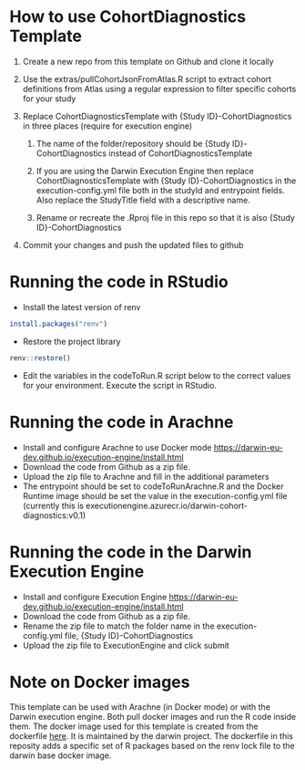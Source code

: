 # How to use CohortDiagnostics Template

1.  Create a new repo from this template on Github and clone it locally

2.  Use the extras/pullCohortJsonFromAtlas.R script to extract cohort definitions from Atlas using a regular expression to filter specific cohorts for your study

3.  Replace CohortDiagnosticsTemplate with {Study ID}-CohortDiagnostics in three places (require for execution engine)

    1.  The name of the folder/repository should be {Study ID}-CohortDiagnostics instead of CohortDiagnosticsTemplate

    2.  If you are using the Darwin Execution Engine then replace CohortDiagnosticsTemplate with {Study ID}-CohortDiagnostics in the execution-config.yml file both in the studyId and entrypoint fields. Also replace the StudyTitle field with a descriptive name.

    3.  Rename or recreate the .Rproj file in this repo so that it is also {Study ID}-CohortDiagnostics

4.  Commit your changes and push the updated files to github

# Running the code in RStudio

-   Install the latest version of renv

``` r
install.packages("renv")
```

-   Restore the project library

``` r
renv::restore()
```

- Edit the variables in the codeToRun.R script below to the correct values for your environment. Execute the script in RStudio.

# Running the code in Arachne

-   Install and configure Arachne to use Docker mode <https://darwin-eu-dev.github.io/execution-engine/install.html>
-   Download the code from Github as a zip file.
-   Upload the zip file to Arachne and fill in the additional parameters
-   The entrypoint should be set to codeToRunArachne.R and the Docker Runtime image should be set the value in the execution-config.yml file (currently this is executionengine.azurecr.io/darwin-cohort-diagnostics:v0.1)
  
# Running the code in the Darwin Execution Engine

-   Install and configure Execution Engine <https://darwin-eu-dev.github.io/execution-engine/install.html>
-   Download the code from Github as a zip file.
-   Rename the zip file to match the folder name in the execution-config.yml file, {Study ID}-CohortDiagnostics
-   Upload the zip file to ExecutionEngine and click submit

# Note on Docker images

This template can be used with Arachne (in Docker mode) or with the Darwin execution engine. Both pull docker images and run the R code inside them. The docker image used for this template is created from the dockerfile [here](https://github.com/darwin-eu/execution-engine/blob/da1679f3c653d21e4becc83087dc04d97f91bf55/execution-engine-runtime/DockerImages/darwin-base/Dockerfile#L1). It is maintained by the darwin project. The dockerfile in this reposity adds a specific set of R packages based on the renv lock file to the darwin base docker image.

